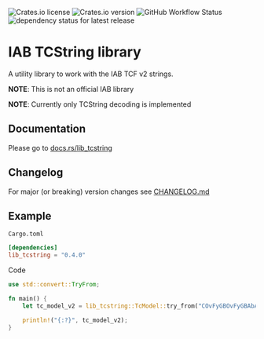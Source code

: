 ![Crates.io license](https://img.shields.io/crates/l/lib_tcstring?style=flat-square)
![Crates.io version](https://img.shields.io/crates/v/lib_tcstring?style=flat-square)
![GitHub Workflow Status](https://img.shields.io/github/workflow/status/advancedSTORE/lib_tcstring/CI?style=flat-square)
![dependency status for latest release](https://img.shields.io/librariesio/release/cargo/lib_tcstring?style=flat-square)

# IAB TCString library

A utility library to work with the IAB TCF v2 strings.

**NOTE**: This is not an official IAB library

**NOTE**: Currently only TCString decoding is implemented

## Documentation

Please go to [docs.rs/lib_tcstring](https://docs.rs/lib_tcstring)

## Changelog

For major (or breaking) version changes see [CHANGELOG.md](./CHANGELOG.md)

## Example

`Cargo.toml`

```toml
[dependencies]
lib_tcstring = "0.4.0"
```

Code

```rust
use std::convert::TryFrom;

fn main() {
    let tc_model_v2 = lib_tcstring::TcModel::try_from("COvFyGBOvFyGBAbAAAENAPCAAOAAAAAAAAAAAEEUACCKAAA");

    println!("{:?}", tc_model_v2);
}
```
